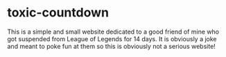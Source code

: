 ﻿# toxic-countdown
 
This is a simple and small website dedicated to a good friend of mine who got suspended from League of Legends for 14 days. It is obviously a joke and meant to poke fun at them so this is obviously not a serious website!
